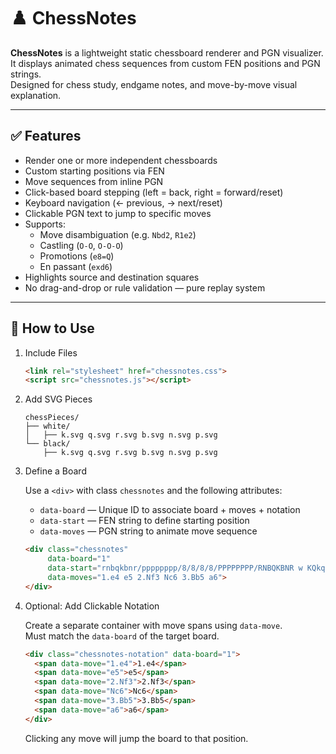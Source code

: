 # ♟️ ChessNotes

**ChessNotes** is a lightweight static chessboard renderer and PGN visualizer.  
It displays animated chess sequences from custom FEN positions and PGN strings.  
Designed for chess study, endgame notes, and move-by-move visual explanation.

---

## ✅ Features

- Render one or more independent chessboards
- Custom starting positions via FEN
- Move sequences from inline PGN
- Click-based board stepping (left = back, right = forward/reset)
- Keyboard navigation (← previous, → next/reset)
- Clickable PGN text to jump to specific moves
- Supports:
  - Move disambiguation (e.g. `Nbd2`, `R1e2`)
  - Castling (`O-O`, `O-O-O`)
  - Promotions (`e8=Q`)
  - En passant (`exd6`)
- Highlights source and destination squares
- No drag-and-drop or rule validation — pure replay system

---

## 🚀 How to Use

1. Include Files

   ```html
   <link rel="stylesheet" href="chessnotes.css">
   <script src="chessnotes.js"></script>
   ```

2. Add SVG Pieces

   ```
   chessPieces/
   ├── white/
   │   ├── k.svg q.svg r.svg b.svg n.svg p.svg
   └── black/
       ├── k.svg q.svg r.svg b.svg n.svg p.svg
   ```

3. Define a Board

   Use a `<div>` with class `chessnotes` and the following attributes:

   - `data-board` — Unique ID to associate board + moves + notation
   - `data-start` — FEN string to define starting position
   - `data-moves` — PGN string to animate move sequence

   ```html
   <div class="chessnotes"
        data-board="1"
        data-start="rnbqkbnr/pppppppp/8/8/8/8/PPPPPPPP/RNBQKBNR w KQkq - 0 1"
        data-moves="1.e4 e5 2.Nf3 Nc6 3.Bb5 a6">
   </div>
   ```

4. Optional: Add Clickable Notation

   Create a separate container with move spans using `data-move`.  
   Must match the `data-board` of the target board.

   ```html
   <div class="chessnotes-notation" data-board="1">
     <span data-move="1.e4">1.e4</span>
     <span data-move="e5">e5</span>
     <span data-move="2.Nf3">2.Nf3</span>
     <span data-move="Nc6">Nc6</span>
     <span data-move="3.Bb5">3.Bb5</span>
     <span data-move="a6">a6</span>
   </div>
   ```

   Clicking any move will jump the board to that position.
